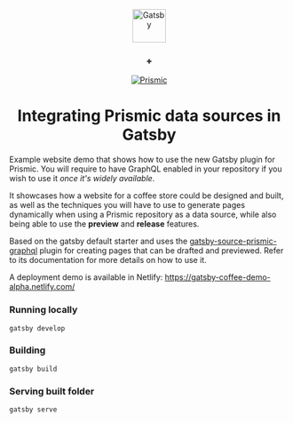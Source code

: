 
<div align="center">
  <a href="https://www.gatsbyjs.org">
    <img alt="Gatsby" src="https://www.gatsbyjs.org/monogram.svg" width="60" />
  </a>
  <h3><strong>+</strong></h3>
  <a href="https://prismic.io">
    <img alt="Prismic" src="https://prismic.io/website-assets/images/logo-dark.svg">
  </a>
</div>
<h1 align="center">
  Integrating Prismic data sources in Gatsby
</h1>

Example website demo that shows how to use the new Gatsby plugin for Prismic. You will require to have GraphQL enabled in your repository if you wish to use it _once it's widely available_.

It showcases how a website for a coffee store could be designed and built, as well as the techniques you will have to use to generate pages dynamically when using a Prismic repository as a data source, while also being able to use the **preview** and **release** features.

Based on the gatsby default starter and uses the [gatsby-source-prismic-graphql](https://github.com/birkir/gatsby-source-prismic-graphql) plugin for creating pages that can be drafted and previewed. Refer to its documentation for more details on how to use it.

A deployment demo is available in Netlify: https://gatsby-coffee-demo-alpha.netlify.com/

### Running locally 
```
gatsby develop
```

### Building

```
gatsby build
```

### Serving built folder
```
gatsby serve
```
